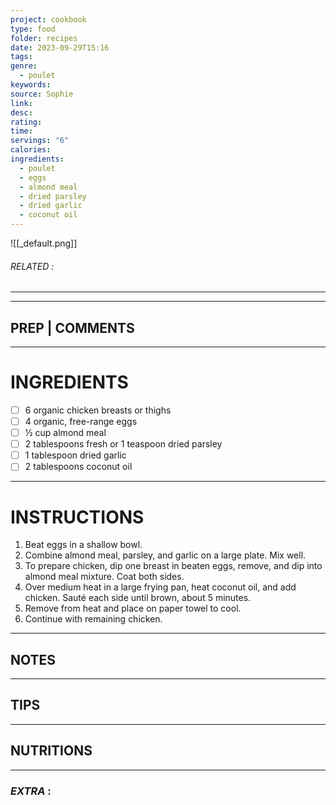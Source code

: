 ```yaml
---
project: cookbook
type: food
folder: recipes
date: 2023-09-29T15:16
tags: 
genre:
  - poulet
keywords: 
source: Sophie
link: 
desc: 
rating: 
time: 
servings: "6"
calories: 
ingredients:
  - poulet
  - eggs
  - almond meal
  - dried parsley
  - dried garlic
  - coconut oil
---
```


![[_default.png]]
###### *RELATED* : 
---


---
## PREP | COMMENTS



---
# INGREDIENTS

- [ ] 6 organic chicken breasts or thighs
- [ ] 4 organic, free-range eggs
- [ ] ½ cup almond meal
- [ ] 2 tablespoons fresh or 1 teaspoon dried parsley
- [ ] 1 tablespoon dried garlic
- [ ] 2 tablespoons coconut oil

---
# INSTRUCTIONS

1. Beat eggs in a shallow bowl.
2. Combine almond meal, parsley, and garlic on a large plate. Mix well.
3. To prepare chicken, dip one breast in beaten eggs, remove, and dip into almond meal mixture. Coat both sides.
4. Over medium heat in a large frying pan, heat coconut oil, and add chicken. Sauté each side until brown, about 5 minutes.
5. Remove from heat and place on paper towel to cool.
6. Continue with remaining chicken.

---
## NOTES



---
## TIPS



---
## NUTRITIONS



---
### *EXTRA* :




